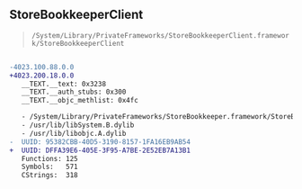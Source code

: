 ## StoreBookkeeperClient

> `/System/Library/PrivateFrameworks/StoreBookkeeperClient.framework/StoreBookkeeperClient`

```diff

-4023.100.88.0.0
+4023.200.18.0.0
   __TEXT.__text: 0x3238
   __TEXT.__auth_stubs: 0x300
   __TEXT.__objc_methlist: 0x4fc

   - /System/Library/PrivateFrameworks/StoreBookkeeper.framework/StoreBookkeeper
   - /usr/lib/libSystem.B.dylib
   - /usr/lib/libobjc.A.dylib
-  UUID: 95382CBB-40D5-3190-8157-1FA16EB9AB54
+  UUID: DFFA39E6-405E-3F95-A7BE-2E52EB7A13B1
   Functions: 125
   Symbols:   571
   CStrings:  318

```
